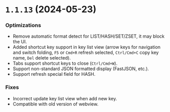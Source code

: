 # `1.1.13` (2024-05-23)

### Optimizations

* Remove automatic format detect for LIST/HASH/SET/ZSET, it may block the UI.
* Added shortcut key support in key list view (arrow keys for navigation and switch folding, `F5` or `Cmd+R` refresh selected, `Ctrl/Cmd+C` copy key name, `Del` delete selected).
* Tabs support shortcut keys to close (`Ctrl/Cmd+W`).
* Support non-standard JSON formatted display (FastJSON, etc.).
* Support refresh special field for HASH.

### Fixes

* Incorrect update key list view when add new key.
* Compatible with old version of webview.
